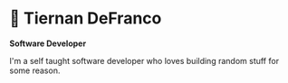 # 📱 Tiernan DeFranco

**Software Developer**

I'm a self taught software developer who loves building random stuff for some reason.
          

          
